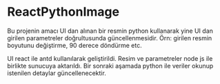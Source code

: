 # ReactPythonImage

Bu projenin amacı UI dan alınan bir resmin python kullanarak yine UI dan girilen parametreler doğrultusunda güncellenmesidir. Örn: girilen resmin boyutunu değiştirme, 90 derece döndürme etc.

UI react ile antd kullanılarak geliştirildi.
Resim ve parametreler node js ile birlikte sunucuya aktarıldı.
Bir sonraki aşamada python ile veriler okunup istenilen detaylar güncellenecektir.
